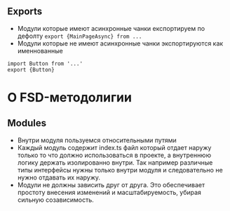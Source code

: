 ## Exports
- Модули которые имеют асинхронные чанки експортируем по дефолту
```export {MainPageAsync} from ...```
- Модули которые не имеют асинхронные чанки экспортируются как именнованные
```
import Button from '...'
export {Button}
```

# О FSD-методолигии
## Modules
- Внутри модуля пользуемся относительными путями
- Каждый модуль содержит index.ts файл который отдает наружу только то что должно использоваться
в проекте, а внутреннюю логику держать изолированно внутри. 
Так например различные типы интерфейсы нужны только внутри модуля и
следовательно не нужно отдавать их наружу. 
- Модули не должны зависить друг от друга. Это обеспечивает простоту внесения изменений и масштабируемость,
убирая сильную созависимость.


